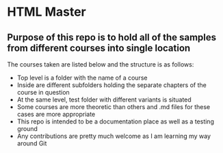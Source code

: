 # HTML Master

## Purpose of this repo is to hold all of the samples from different courses into single location

The courses taken are listed below and the structure is as follows:
- Top level is a folder with the name of a course
- Inside are different subfolders holding the separate chapters of the course in question
- At the same level, test folder with different variants is situated
- Some courses are more theoretic than others and .md files for these cases are more appropriate
- This repo is intended to be a documentation place as well as a testing ground
- Any contributions are pretty much welcome as I am learning my way around Git